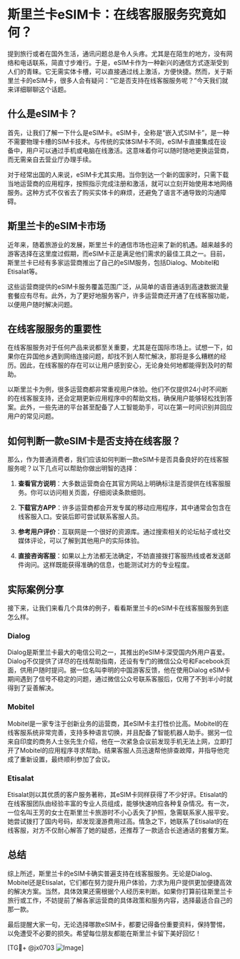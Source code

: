 # 斯里兰卡eSIM卡：在线客服服务究竟如何？

提到旅行或者在国外生活，通讯问题总是令人头疼。尤其是在陌生的地方，没有网络和电话联系，简直寸步难行。于是，eSIM卡作为一种新兴的通信方式逐渐受到人们的青睐。它无需实体卡槽，可以直接通过线上激活，方便快捷。然而，关于斯里兰卡的eSIM卡，很多人会有疑问：“它是否支持在线客服服务呢？”今天我们就来详细聊聊这个话题。

## 什么是eSIM卡？

首先，让我们了解一下什么是eSIM卡。eSIM卡，全称是“嵌入式SIM卡”，是一种不需要物理卡槽的SIM卡技术。与传统的实体SIM卡不同，eSIM卡直接集成在设备中，用户可以通过手机或电脑在线激活。这意味着你可以随时随地更换运营商，而无需亲自去营业厅办理手续。

对于经常出国的人来说，eSIM卡尤其实用。当你到达一个新的国家时，只需下载当地运营商的应用程序，按照指示完成注册和激活，就可以立刻开始使用本地网络服务。这种方式不仅省去了购买实体卡的麻烦，还避免了语言不通导致的沟通障碍。

## 斯里兰卡的eSIM卡市场

近年来，随着旅游业的发展，斯里兰卡的通信市场也迎来了新的机遇。越来越多的游客选择在这里度过假期，而eSIM卡正是满足他们需求的最佳工具之一。目前，斯里兰卡已经有多家运营商推出了自己的eSIM服务，包括Dialog、Mobitel和Etisalat等。

这些运营商提供的eSIM卡服务覆盖范围广泛，从简单的语音通话到高速数据流量套餐应有尽有。此外，为了更好地服务客户，许多运营商还开通了在线客服功能，以便用户随时解决问题。

## 在线客服服务的重要性

在线客服服务对于任何产品来说都至关重要，尤其是在国际市场上。试想一下，如果你在异国他乡遇到网络连接问题，却找不到人帮忙解决，那将是多么糟糕的经历。因此，在线客服的存在可以让用户感到安心，无论身处何地都能得到及时的帮助。

以斯里兰卡为例，很多运营商都非常重视用户体验。他们不仅提供24小时不间断的在线客服支持，还会定期更新应用程序中的帮助文档，确保用户能够轻松找到答案。此外，一些先进的平台甚至配备了人工智能助手，可以在第一时间识别并回应用户的常见问题。

## 如何判断一款eSIM卡是否支持在线客服？

那么，作为普通消费者，我们应该如何判断一款eSIM卡是否具备良好的在线客服服务呢？以下几点可以帮助你做出明智的选择：

1. **查看官方说明**：大多数运营商会在其官方网站上明确标注是否提供在线客服服务。你可以访问相关页面，仔细阅读条款细则。
   
2. **下载官方APP**：许多运营商都会开发专属的移动应用程序，其中通常会包含在线客服入口。安装后即可尝试联系客服人员。
   
3. **参考用户评价**：互联网是一个很好的资源库。通过搜索相关的论坛帖子或社交媒体评论，可以了解到其他用户的实际体验。
   
4. **直接咨询客服**：如果以上方法都无法确定，不妨直接拨打客服热线或者发送邮件询问。这样既能获得准确的信息，也能测试对方的专业程度。

## 实际案例分享

接下来，让我们来看几个具体的例子，看看斯里兰卡的eSIM卡在线客服服务到底怎么样。

### Dialog

Dialog是斯里兰卡最大的电信公司之一，其推出的eSIM卡深受国内外用户喜爱。Dialog不仅提供了详尽的在线帮助指南，还设有专门的微信公众号和Facebook页面，供用户随时提问。据一位名叫李明的中国游客反馈，他在使用Dialog eSIM卡期间遇到了信号不稳定的问题，通过微信公众号联系客服后，仅用了不到半小时就得到了妥善解决。

### Mobitel

Mobitel是一家专注于创新业务的运营商，其eSIM卡主打性价比高。Mobitel的在线客服系统非常完善，支持多种语言切换，并且配备了智能机器人助手。据另一位来自印度的商务人士张先生介绍，他在一次紧急会议前发现手机无法上网，立即打开了Mobitel的应用程序寻求帮助。结果客服人员迅速帮他排查故障，并指导他完成了重新设置，最终顺利参加了会议。

### Etisalat

Etisalat则以其优质的客户服务著称，其eSIM卡同样获得了不少好评。Etisalat的在线客服团队由经验丰富的专业人员组成，能够快速响应各种复杂情况。有一次，一位名叫王芳的女士在斯里兰卡旅游时不小心丢失了护照，急需联系家人报平安。她尝试拨打了国内号码，却发现漫游费用过高。情急之下，她联系了Etisalat的在线客服，对方不仅耐心解答了她的疑惑，还推荐了一款适合长途通话的套餐方案。

## 总结

综上所述，斯里兰卡的eSIM卡确实普遍支持在线客服服务。无论是Dialog、Mobitel还是Etisalat，它们都在努力提升用户体验，力求为用户提供更加便捷高效的解决方案。当然，具体效果还需根据个人经历来判断。如果你打算前往斯里兰卡旅行或工作，不妨提前了解各家运营商的具体政策和服务内容，选择最适合自己的那一款。

最后提醒大家一句，无论选择哪款eSIM卡，都要记得备份重要资料，保持警惕，以免遭受不必要的损失。希望每位朋友都能在斯里兰卡留下美好回忆！

[TG💪+ @jx0703 ![Image](https://github.com/user-attachments/assets/dbca1d08-cadb-493c-b0ec-ad6f7a83f270)]